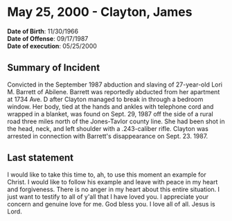 # May 25, 2000 - Clayton, James

**Date of Birth**: 11/30/1966<br/>
**Date of Offense**: 09/17/1987<br/>
**Date of execution**: 05/25/2000<br/>

## Summary of Incident
Convicted in the September 1987 abduction and slaving of 27-year-old Lori M. Barrett of Abilene. Barrett was reportedly abducted from her apartment at 1734 Ave. D after Clayton managed to break in through a bedroom window. Her body, tied at the hands and ankles with telephone cord and wrapped in a blanket, was found on Sept. 29, 1987 off the side of a rural road three miles north of the Jones-Tavlor county line. She had been shot in the head, neck, and left shoulder with a .243-caliber rifle. Clayton was arrested in connection with Barrett's disappearance on Sept. 23. 1987.

## Last statement
I would like to take this time to, ah, to use this moment an example for Christ. I would like to follow his example and leave with peace in my heart and forgiveness. There is no anger in my heart about this entire situation. I just want to testify to all of y'all that I have loved you. I appreciate your concern and genuine love for me. God bless you. I love all of all. Jesus is Lord.